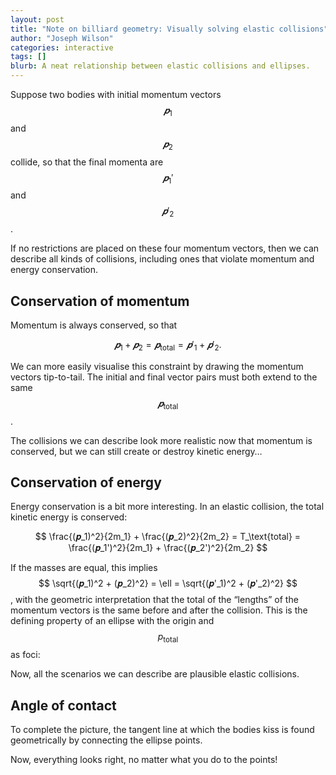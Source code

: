```yaml
---
layout: post
title: "Note on billiard geometry: Visually solving elastic collisions"
author: "Joseph Wilson"
categories: interactive
tags: []
blurb: A neat relationship between elastic collisions and ellipses.
---
```


<link rel="stylesheet" href="https://vectorjs.org/library.css">

<style>
.control .point { fill: black; }
.control .handle { stroke: black; }

div[id^="figure"] {
	margin: auto;
	width: min-content;
}
div[id^="figure"] svg {
	box-shadow: 2px 4px 10px #0001 inset;
	border-radius: 10px;	
}
</style>

<script src="assets/vector.min.js"></script>
<script src="projects/billiards/vector.js"></script>

Suppose two bodies with initial momentum vectors $$𝒑_1$$ and $$𝒑_2$$ collide, so that the final momenta are $$𝒑_1'$$ and $$𝒑'_2$$.

<div id="figure-1"></div>

If no restrictions are placed on these four momentum vectors, then we can describe all kinds of collisions, including ones that violate momentum and energy conservation.

## Conservation of momentum

Momentum is always conserved, so that

$$ 𝒑_1 + 𝒑_2 = 𝒑_\text{total} = 𝒑'_1 + 𝒑'_2 .$$

We can more easily visualise this constraint by drawing the momentum vectors tip-to-tail.
The initial and final vector pairs must both extend to the same $$𝒑_\text{total}$$.

<div id="figure-2"></div>

The collisions we can describe look more realistic now that momentum is conserved, but we can still create or destroy kinetic energy…

## Conservation of energy

Energy conservation is a bit more interesting.
In an elastic collision, the total kinetic energy is conserved:

$$ \frac{(𝒑_1)^2}{2m_1} + \frac{(𝒑_2)^2}{2m_2} = T_\text{total} = \frac{(𝒑_1')^2}{2m_1} + \frac{(𝒑_2')^2}{2m_2} $$

If the masses are equal, this implies $$ \sqrt{(𝒑_1)^2 + (𝒑_2)^2} = \ell = \sqrt{(𝒑'_1)^2 + (𝒑'_2)^2} $$, with the geometric interpretation that the total of the “lengths” of the momentum vectors is the same before and after the collision.
This is the defining property of an ellipse with the origin and $$p_\text{total}$$ as foci:

<div id="figure-3"></div>

Now, all the scenarios we can describe are plausible elastic collisions.

## Angle of contact

To complete the picture, the tangent line at which the bodies kiss is found geometrically by connecting the ellipse points.

<div id="figure-4"></div>

Now, everything looks right, no matter what you do to the points!